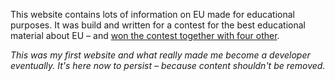 This website contains lots of information on EU made for educational purposes. It was build and written for a contest for the best educational material about EU – and [won the contest together with four other](http://www.eu-oplysningen.dk/emner/prisopgave/).

*This was my first website and what really made me become a developer eventually. It's here now to persist – because content shouldn't be removed.*
